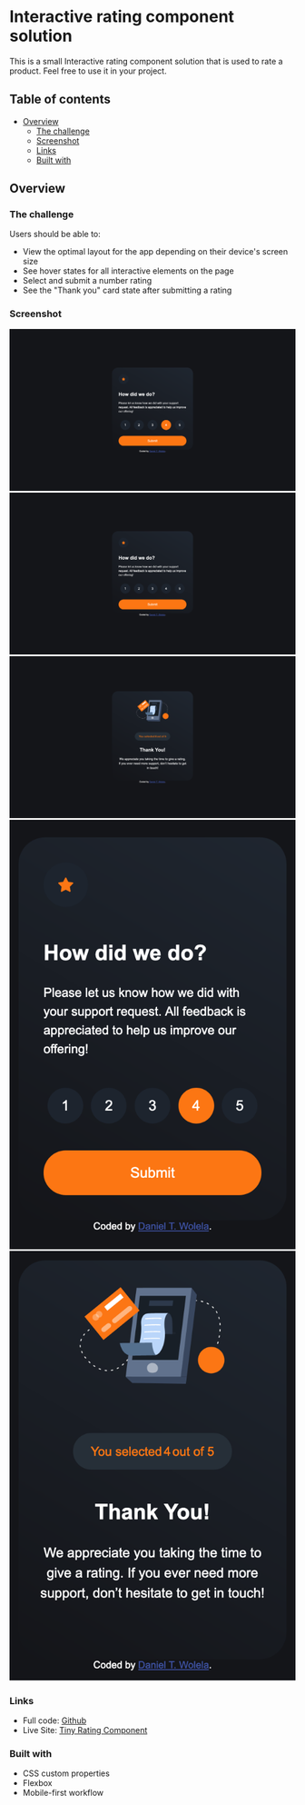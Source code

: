 # Interactive rating component solution

This is a small Interactive rating component solution that is used to rate a product.
Feel free to use it in your project.

## Table of contents

- [Overview](#overview)
  - [The challenge](#the-challenge)
  - [Screenshot](#screenshot)
  - [Links](#links)
  - [Built with](#built-with)


## Overview

### The challenge

Users should be able to:

- View the optimal layout for the app depending on their device's screen size
- See hover states for all interactive elements on the page
- Select and submit a number rating
- See the "Thank you" card state after submitting a rating

### Screenshot

![](./images/desktop-active.png)
![](./images/desktop-preview.png)
![](./images/desktop-thankyou.png)
![](./images/mobile-active.png)
![](./images/mobile-thankyou.png)

### Links

- Full code: [Github](https://github.com/DanielTeshager/interactive-rating-component)
- Live Site: [Tiny Rating Component](https://zesty-pie-462302.netlify.app/)

### Built with

- CSS custom properties
- Flexbox
- Mobile-first workflow

